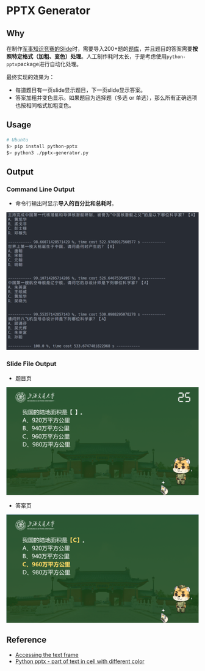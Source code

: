 # PPTX Generator

## Why

在制作[军事知识竞赛的Slide](./question.pptx)时，需要导入200+题的[题库](./question.md)，并且题目的答案需要**按照特定格式（加粗、变色）处理**。人工制作耗时太长，于是考虑使用`python-pptx`package进行自动化处理。

最终实现的效果为：

- 每道题目有一页slide显示题目，下一页slide显示答案。
- 答案加粗并变色显示。如果题目为选择题（多选 or 单选），那么所有正确选项也按相同格式加粗变色。


## Usage
```zsh
# Ubuntu
$> pip install python-pptx
$> python3 ./pptx-generator.py
```

## Output
### Command Line Output

- 命令行输出时显示**导入的百分比和总耗时**。

![part of cmd output](./img/cmd.png)

### Slide File Output

- 题目页

![question](img/question.png)

- 答案页

![solution](img/solution.png)

## Reference
- [Accessing the text frame](https://python-pptx.readthedocs.io/en/latest/user/text.html#accessing-paragraphs)
- [Python pptx - part of text in cell with different color](https://stackoverflow.com/questions/59032019/python-pptx-part-of-text-in-cell-with-different-color)
